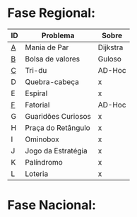 # **Fase Regional:**

| ID  |  Problema  | Sobre |
| - | ------------------- | -------- |
| [A](https://github.com/3Strela/Competitive_Programing/blob/master/Maratona%20de%20Programação/AnyEx/Par.cpp) |  Mania de Par |  Dijkstra |
| [B](https://github.com/3Strela/Competitive_Programing/blob/master/Maratona%20de%20Programação/AnyEx/Bolsa.cpp) |  Bolsa de valores |  Guloso |
| [C](https://github.com/3Strela/Competitive_Programing/blob/master/Maratona%20de%20Programação/AnyEx/Tridu.cpp) |  Tri-du |   AD-Hoc |
| D |  Quebra-cabeça |  x |
| E |  Espiral |  x |
| [F](https://github.com/3Strela/Competitive_Programing/blob/master/Maratona%20de%20Programação/AnyEx/Fatorial.cpp) |  Fatorial |  AD-Hoc |
| G |  Guaridões Curiosos |  x |
| H |  Praça do Retângulo |  x |
| I |  Ominobox |  x |
| J |  Jogo da Estratégia |  x |
| K |  Palíndromo |  x |
| L |  Loteria |  x |

# **Fase Nacional:**
